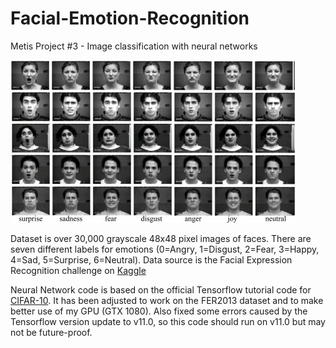 # Facial-Emotion-Recognition
Metis Project #3 - Image classification with neural networks 

![faces](cohn-kanade.png)

Dataset is over 30,000 grayscale 48x48 pixel images of faces. There are seven different labels for emotions (0=Angry, 1=Disgust, 2=Fear, 3=Happy, 4=Sad, 5=Surprise, 6=Neutral). Data source is the Facial Expression Recognition challenge on [Kaggle](https://www.kaggle.com/c/challenges-in-representation-learning-facial-expression-recognition-challenge/data)
 
 
 
Neural Network code is based on the official Tensorflow tutorial code for [CIFAR-10](https://github.com/tensorflow/tensorflow/tree/r0.11/tensorflow/models/image/cifar10/). It has been adjusted to work on the FER2013 dataset and to make better use of my GPU (GTX 1080). Also fixed some errors caused by the Tensorflow version update to v11.0, so this code should run on v11.0 but may not be future-proof.  
 

